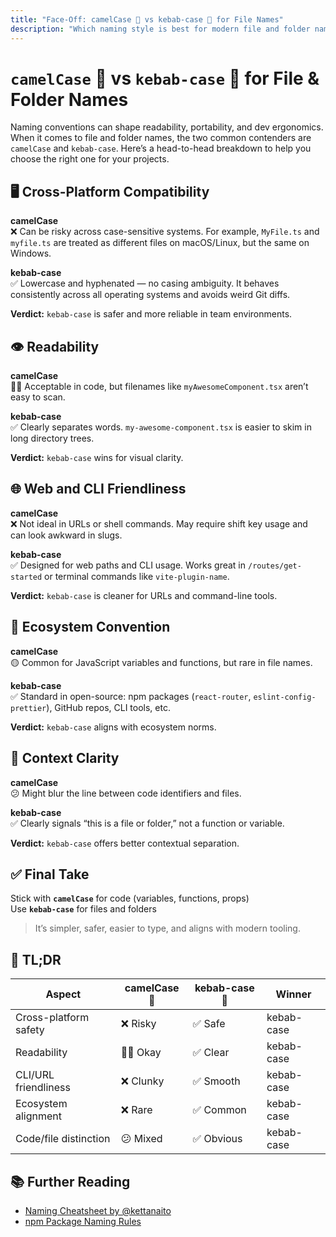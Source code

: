```yaml
---
title: "Face-Off: camelCase 🐫 vs kebab-case 🌯 for File Names"
description: "Which naming style is best for modern file and folder naming? Here's a clear comparison."
---
```


# `camelCase` 🐫 vs `kebab-case` 🌯 for File & Folder Names

Naming conventions can shape readability, portability, and dev ergonomics. When it comes to file and folder names, the two common contenders are `camelCase` and `kebab-case`. Here’s a head-to-head breakdown to help you choose the right one for your projects.

## 🖥️ Cross-Platform Compatibility

**camelCase**  
❌ Can be risky across case-sensitive systems. For example, `MyFile.ts` and `myfile.ts` are treated as different files on macOS/Linux, but the same on Windows.

**kebab-case**  
✅ Lowercase and hyphenated — no casing ambiguity. It behaves consistently across all operating systems and avoids weird Git diffs.

**Verdict:** `kebab-case` is safer and more reliable in team environments.

## 👁️ Readability

**camelCase**  
🤷‍♂️ Acceptable in code, but filenames like `myAwesomeComponent.tsx` aren’t easy to scan.

**kebab-case**  
✅ Clearly separates words. `my-awesome-component.tsx` is easier to skim in long directory trees.

**Verdict:** `kebab-case` wins for visual clarity.

## 🌐 Web and CLI Friendliness

**camelCase**  
❌ Not ideal in URLs or shell commands. May require shift key usage and can look awkward in slugs.

**kebab-case**  
✅ Designed for web paths and CLI usage. Works great in `/routes/get-started` or terminal commands like `vite-plugin-name`.

**Verdict:** `kebab-case` is cleaner for URLs and command-line tools.

## 🧱 Ecosystem Convention

**camelCase**  
🟡 Common for JavaScript variables and functions, but rare in file names.

**kebab-case**  
✅ Standard in open-source: npm packages (`react-router`, `eslint-config-prettier`), GitHub repos, CLI tools, etc.

**Verdict:** `kebab-case` aligns with ecosystem norms.

## 🧠 Context Clarity

**camelCase**  
😕 Might blur the line between code identifiers and files.

**kebab-case**  
✅ Clearly signals “this is a file or folder,” not a function or variable.

**Verdict:** `kebab-case` offers better contextual separation.

## ✅ Final Take

Stick with **`camelCase`** for code (variables, functions, props)  
Use **`kebab-case`** for files and folders

> It’s simpler, safer, easier to type, and aligns with modern tooling.


## 📌 TL;DR

| Aspect                 | camelCase 🐫     | kebab-case 🌯     | Winner         |
|------------------------|------------------|-------------------|----------------|
| Cross-platform safety  | ❌ Risky         | ✅ Safe            | kebab-case     |
| Readability            | 🤷‍♂️ Okay         | ✅ Clear           | kebab-case     |
| CLI/URL friendliness   | ❌ Clunky        | ✅ Smooth          | kebab-case     |
| Ecosystem alignment    | ❌ Rare          | ✅ Common          | kebab-case     |
| Code/file distinction  | 😕 Mixed         | ✅ Obvious         | kebab-case     |


## 📚 Further Reading

- [Naming Cheatsheet by @kettanaito](https://github.com/kettanaito/naming-cheatsheet)
- [npm Package Naming Rules](https://docs.npmjs.com/cli/v10/configuring-npm/package-json#name)

